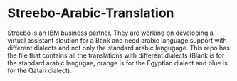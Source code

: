 # Streebo-Arabic-Translation
Streebo is an IBM business partner. They are working on developing a virtual assistant sloution for a Bank and need arabic language support with different dialects and not only the standard arabic langugage.
This repo has the file that contains all the translations with different dialects (Blank is for the standard arabic langugae, orange is for the Egyptian dialect and blue is for the Qatari dialect).
